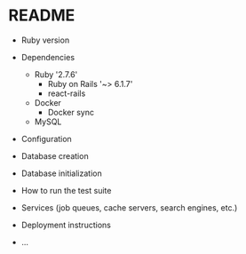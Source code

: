 # README

* Ruby version

* Dependencies
  - Ruby '2.7.6'
    - Ruby on Rails '~> 6.1.7'
    - react-rails
  - Docker
    - Docker sync
  - MySQL

* Configuration

* Database creation

* Database initialization

* How to run the test suite

* Services (job queues, cache servers, search engines, etc.)

* Deployment instructions

* ...
